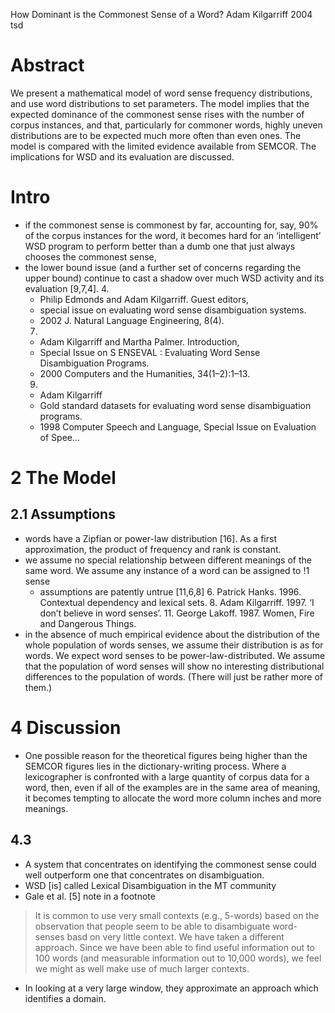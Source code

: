 How Dominant is the Commonest Sense of a Word?
Adam Kilgarriff
2004 tsd

# Abstract

We present a mathematical model of word sense frequency distributions, and use
word distributions to set parameters. The model implies that the expected
dominance of the commonest sense rises with the number of corpus instances, and
that, particularly for commoner words, highly uneven distributions are to be
expected much more often than even ones. The model is compared with the limited
evidence available from SEMCOR. The implications for WSD and its evaluation are
discussed.

# Intro

* if the commonest sense is commonest by far, accounting for, say, 90% of the
  corpus instances for the word, it becomes hard for an ‘intelligent’ WSD
  program to perform better than a dumb one that just always chooses the
  commonest sense,
* the lower bound issue (and a further set of concerns regarding the upper
  bound) continue to cast a shadow over much WSD activity and its evaluation
  [9,7,4].
  4. 
    * Philip Edmonds and Adam Kilgarriff. Guest editors, 
    * special issue on evaluating word sense disambiguation systems. 
    * 2002 J. Natural Language Engineering, 8(4).
  7. 
    * Adam Kilgarriff and Martha Palmer. Introduction, 
    * Special Issue on S ENSEVAL : Evaluating Word Sense Disambiguation Programs. 
    * 2000 Computers and the Humanities, 34(1–2):1–13.
  9. 
    * Adam Kilgarriff
    * Gold standard datasets for evaluating word sense disambiguation programs.  
    * 1998 Computer Speech and Language, Special Issue on Evaluation of Spee...

# 2 The Model

## 2.1 Assumptions

* words have a Zipfian or power-law distribution [16]. As a first
  approximation, the product of frequency and rank is constant.
* we assume no special relationship between different meanings of the same
  word.  We assume any instance of a word can be assigned to !1 sense
  * assumptions are patently untrue [11,6,8]
    6. Patrick Hanks. 1996. Contextual dependency and lexical sets.
    8. Adam Kilgarriff. 1997. ‘I don’t believe in word senses’. 
    11. George Lakoff. 1987. Women, Fire and Dangerous Things.  
* in the absence of much empirical evidence about the distribution of the whole
  population of words senses, we assume their distribution is as for words. We
  expect word senses to be power-law-distributed. We assume that the population
  of word senses will show no interesting distributional differences to the
  population of words. (There will just be rather more of them.)

# 4 Discussion

* One possible reason for the theoretical figures being higher than the SEMCOR
  figures lies in the dictionary-writing process. Where a lexicographer is
  confronted with a large quantity of corpus data for a word, then, even if all
  of the examples are in the same area of meaning, it becomes tempting to
  allocate the word more column inches and more meanings.

## 4.3 

* A system that concentrates on identifying the commonest sense could well
outperform one that concentrates on disambiguation.
* WSD [is] called Lexical Disambiguation in the MT community
* Gale et al. [5] note in a footnote

> It is common to use very small contexts (e.g., 5-words) based on the
> observation that people seem to be able to disambiguate word-senses basd on
> very little context.  We have taken a different approach. Since we have been
> able to find useful information out to 100 words (and measurable information
> out to 10,000 words), we feel we might as well make use of much larger
> contexts.  

  * In looking at a very large window, they approximate an approach which
    identifies a domain.
